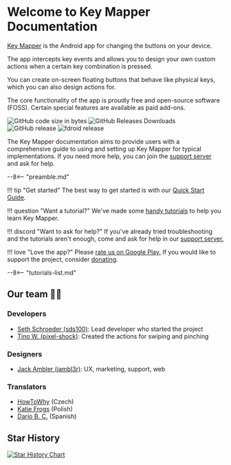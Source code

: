 # Welcome to Key Mapper Documentation

[Key Mapper](https://github.com/keymapperorg/KeyMapper) is the Android app for changing the buttons on your device.

The app intercepts key events and allows you to design your own custom actions when a certain key combination is pressed.

You can create on-screen floating buttons that behave like physical keys, which you can also design actions for.

The core functionality of the app is proudly free and open-source software (FOSS). Certain special features are available as paid add-ons.

![GitHub code size in bytes](https://img.shields.io/github/languages/code-size/keymapperorg/KeyMapper.svg)
![GitHub Releases Downloads](https://img.shields.io/github/downloads/keymapperorg/keymapper/total.svg?label=GitHub%20Releases%20Downloads)
![GitHub release](https://img.shields.io/github/release/keymapperorg/KeyMapper.svg)
![fdroid release](https://img.shields.io/f-droid/v/io.github.sds100.keymapper.svg)

The Key Mapper documentation aims to provide users with a comprehensive guide to using and setting up Key Mapper for typical implementations. If you need more help, you can join the [support server](http://keymapper.club) and ask for help.

--8<-- "preamble.md"

!!! tip "Get started"
    The best way to get started is with our [Quick Start Guide](quick-start.md).

!!! question "Want a tutorial?"
    We've made some [handy tutorials](tutorials-index.md) to help you learn Key Mapper.

!!! discord "Want to ask for help?"
    If you've already tried troubleshooting and the tutorials aren't enough, come and ask for help in our [support server.](http://keymapper.club)

!!! love "Love the app?"
    Please [rate us on Google Play.](http://app.keymapper.club)
    If you would like to support the project, consider [donating](https://ko-fi.com/sethschroeder).

--8<-- "tutorials-list.md"

## Our team 🧑‍💻

### Developers

- [Seth Schroeder (sds100)](https://github.com/sds100): Lead developer who started the project
- [Tino W. (pixel-shock)](https://github.com/pixel-shock): Created the actions for swiping and pinching

### Designers
- [Jack Ambler (jambl3r)](https://linkedin.com/in/jambl3r): UX, marketing, support, web

### Translators

- [HowToWhy](https://youtube.com/channel/UCljg1FH1B_ju2D_NfqAYjDw) (Czech)
- [Katie Frogs](https://github.com/KatieFrogs) (Polish)
- [Darío B. C.](https://github.com/bydariogamer) (Spanish)

## Star History

[![Star History Chart](https://api.star-history.com/svg?repos=keymapperorg/KeyMapper&type=Date)](https://www.star-history.com/#keymapperorg/KeyMapper&Date)
